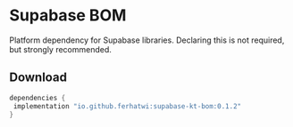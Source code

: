 # Supabase BOM
Platform dependency for Supabase libraries. Declaring this is not required, but strongly recommended.
## Download
```groovy
dependencies {
 implementation "io.github.ferhatwi:supabase-kt-bom:0.1.2"
} 
```
